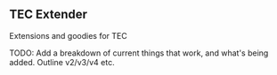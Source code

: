 ## TEC Extender

Extensions and goodies for TEC

TODO: Add a breakdown of current things that work, and what's being added. Outline v2/v3/v4 etc.